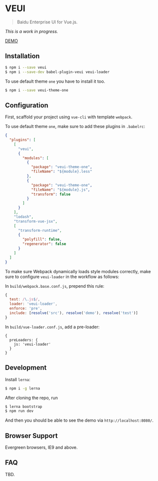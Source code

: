 # VEUI

> Baidu Enterprise UI for Vue.js.

*This is a work in progress.*

[DEMO](https://ecomfe.github.io/veui/components)

## Installation

```sh
$ npm i --save veui
$ npm i --save-dev babel-plugin-veui veui-loader
```

To use default theme `one` you have to install it too.

```sh
$ npm i --save veui-theme-one
```

## Configuration

First, scaffold your project using `vue-cli` with template `webpack`.

To use default theme `one`, make sure to add these plugins in `.babelrc`:

```json
{
  "plugins": [
    [
      "veui",
      {
        "modules": [
          {
            "package": "veui-theme-one",
            "fileName": "${module}.less"
          },
          {
            "package": "veui-theme-one",
            "fileName": "${module}.js",
            "transform": false
          }
        ]
      }
    ],
    "lodash",
    "transform-vue-jsx",
    [
      "transform-runtime",
      {
        "polyfill": false,
        "regenerator": false
      }
    ]
  ]
}
```

To make sure Webpack dynamically loads style modules correctly, make sure to configure `veui-loader` in the workflow as follows:

In `build/webpack.base.conf.js`, prepend this rule:

```js
{
  test: /\.js$/,
  loader: 'veui-loader',
  enforce: 'pre',
  include: [resolve('src'), resolve('demo'), resolve('test')]
}
```

In `build/vue-loader.conf.js`, add a pre-loader:

```
{
  preLoaders: {
    js: 'veui-loader'
  }
}
```

## Development

Install `lerna`:

```sh
$ npm i -g lerna
```

After cloning the repo, run

```sh
$ lerna bootstrap
$ npm run dev
```

And then you should be able to see the demo via `http://localhost:8080/`.

## Browser Support

Evergreen browsers, IE9 and above.

## FAQ

TBD.

